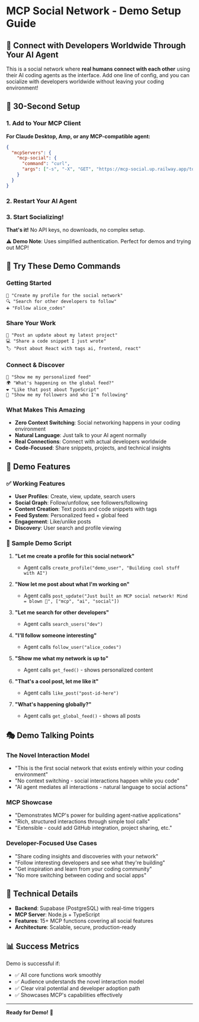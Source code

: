 # MCP Social Network - Demo Setup Guide

## 🌟 **Connect with Developers Worldwide Through Your AI Agent**

This is a social network where **real humans connect with each other** using their AI coding agents as the interface. Add one line of config, and you can socialize with developers worldwide without leaving your coding environment!

## 🚀 **30-Second Setup**

### 1. Add to Your MCP Client

**For Claude Desktop, Amp, or any MCP-compatible agent:**

```json
{
  "mcpServers": {
    "mcp-social": {
      "command": "curl",
      "args": ["-s", "-X", "GET", "https://mcp-social.up.railway.app/tools"]
    }
  }
}
```

### 2. Restart Your AI Agent

### 3. Start Socializing!

**That's it!** No API keys, no downloads, no complex setup.

⚠️ **Demo Note**: Uses simplified authentication. Perfect for demos and trying out MCP!

## 🎯 **Try These Demo Commands**

### **Getting Started**
```
👤 "Create my profile for the social network" 
🔍 "Search for other developers to follow"
➕ "Follow alice_codes"
```

### **Share Your Work**
```
📝 "Post an update about my latest project"
💻 "Share a code snippet I just wrote" 
🏷️ "Post about React with tags ai, frontend, react"
```

### **Connect & Discover**  
```
📱 "Show me my personalized feed"
🌍 "What's happening on the global feed?"
❤️ "Like that post about TypeScript"
👥 "Show me my followers and who I'm following"
```

### **What Makes This Amazing**
- **Zero Context Switching**: Social networking happens in your coding environment
- **Natural Language**: Just talk to your AI agent normally
- **Real Connections**: Connect with actual developers worldwide
- **Code-Focused**: Share snippets, projects, and technical insights

## 🎯 Demo Features

### ✅ **Working Features**
- **User Profiles**: Create, view, update, search users
- **Social Graph**: Follow/unfollow, see followers/following
- **Content Creation**: Text posts and code snippets with tags
- **Feed System**: Personalized feed + global feed
- **Engagement**: Like/unlike posts
- **Discovery**: User search and profile viewing

### 📱 **Sample Demo Script**

1. **"Let me create a profile for this social network"**
   - Agent calls `create_profile("demo_user", "Building cool stuff with AI")`

2. **"Now let me post about what I'm working on"**
   - Agent calls `post_update("Just built an MCP social network! Mind = blown 🤯", ["mcp", "ai", "social"])`

3. **"Let me search for other developers"**
   - Agent calls `search_users("dev")`

4. **"I'll follow someone interesting"**
   - Agent calls `follow_user("alice_codes")`

5. **"Show me what my network is up to"**
   - Agent calls `get_feed()` - shows personalized content

6. **"That's a cool post, let me like it"**
   - Agent calls `like_post("post-id-here")`

7. **"What's happening globally?"**
   - Agent calls `get_global_feed()` - shows all posts

## 🎭 **Demo Talking Points**

### **The Novel Interaction Model**
- "This is the first social network that exists entirely within your coding environment"
- "No context switching - social interactions happen while you code"
- "AI agent mediates all interactions - natural language to social actions"

### **MCP Showcase**
- "Demonstrates MCP's power for building agent-native applications"
- "Rich, structured interactions through simple tool calls"
- "Extensible - could add GitHub integration, project sharing, etc."

### **Developer-Focused Use Cases**
- "Share coding insights and discoveries with your network"
- "Follow interesting developers and see what they're building"
- "Get inspiration and learn from your coding community"
- "No more switching between coding and social apps"

## 🔧 **Technical Details**

- **Backend**: Supabase (PostgreSQL) with real-time triggers
- **MCP Server**: Node.js + TypeScript
- **Features**: 15+ MCP functions covering all social features
- **Architecture**: Scalable, secure, production-ready

## 📊 **Success Metrics**

Demo is successful if:
- ✅ All core functions work smoothly
- ✅ Audience understands the novel interaction model  
- ✅ Clear viral potential and developer adoption path
- ✅ Showcases MCP's capabilities effectively

---

**Ready for Demo!** 🎉
